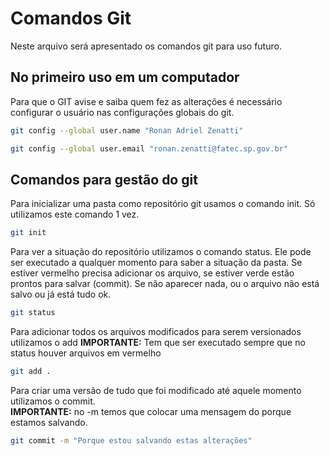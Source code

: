 # Comandos Git
Neste arquivo será apresentado os comandos git para uso futuro.

## No primeiro uso em um computador
Para que o GIT avise e saiba quem fez as alterações é necessário
configurar o usuário nas configurações globais do git.
```bash
git config --global user.name "Ronan Adriel Zenatti"

git config --global user.email "ronan.zenatti@fatec.sp.gov.br"
```

## Comandos para gestão do git
Para inicializar uma pasta como repositório git usamos o comando init.
Só utilizamos este comando 1 vez.
```bash
git init
```
Para ver a situação do repositório utilizamos o comando status.
Ele pode ser executado a qualquer momento para saber a situação da pasta.
Se estiver vermelho precisa adicionar os arquivo, se estiver verde estão prontos 
para salvar (commit).
Se não aparecer nada, ou o arquivo não está salvo ou já está tudo ok.
```bash
git status
```

Para adicionar todos os arquivos modificados para serem versionados utilizamos o add
**IMPORTANTE:** Tem que ser executado sempre que no status houver arquivos em vermelho
```bash
git add .
```

Para criar uma versão de tudo que foi modificado até aquele momento utilizamos o commit. <br>
**IMPORTANTE:** no -m temos que colocar uma mensagem do porque estamos salvando.
```bash
git commit -m "Porque estou salvando estas alterações"
```
